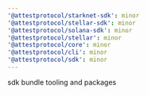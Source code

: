 ```yaml
---
'@attestprotocol/starknet-sdk': minor
'@attestprotocol/stellar-sdk': minor
'@attestprotocol/solana-sdk': minor
'@attestprotocol/stellar': minor
'@attestprotocol/core': minor
'@attestprotocol/cli': minor
'@attestprotocol/sdk': minor
---
```


sdk bundle tooling and packages
